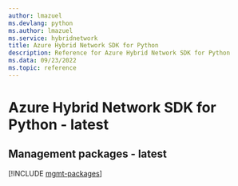 ```yaml
---
author: lmazuel
ms.devlang: python
ms.author: lmazuel
ms.service: hybridnetwork
title: Azure Hybrid Network SDK for Python
description: Reference for Azure Hybrid Network SDK for Python
ms.data: 09/23/2022
ms.topic: reference
---
```

# Azure Hybrid Network SDK for Python - latest

## Management packages - latest
[!INCLUDE [mgmt-packages](hybrid-network-mgmt-index.md)]